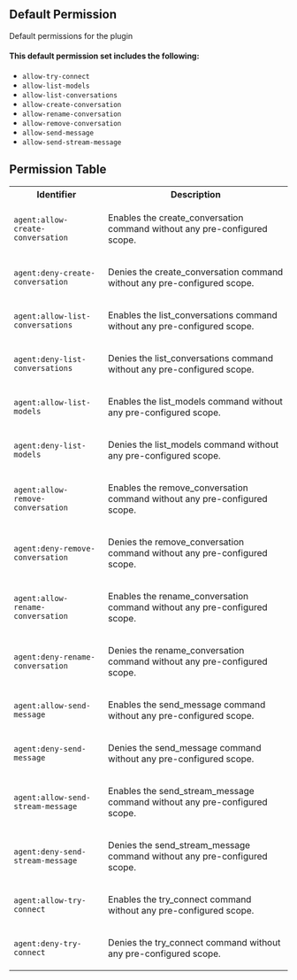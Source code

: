 ## Default Permission

Default permissions for the plugin

#### This default permission set includes the following:

- `allow-try-connect`
- `allow-list-models`
- `allow-list-conversations`
- `allow-create-conversation`
- `allow-rename-conversation`
- `allow-remove-conversation`
- `allow-send-message`
- `allow-send-stream-message`

## Permission Table

<table>
<tr>
<th>Identifier</th>
<th>Description</th>
</tr>


<tr>
<td>

`agent:allow-create-conversation`

</td>
<td>

Enables the create_conversation command without any pre-configured scope.

</td>
</tr>

<tr>
<td>

`agent:deny-create-conversation`

</td>
<td>

Denies the create_conversation command without any pre-configured scope.

</td>
</tr>

<tr>
<td>

`agent:allow-list-conversations`

</td>
<td>

Enables the list_conversations command without any pre-configured scope.

</td>
</tr>

<tr>
<td>

`agent:deny-list-conversations`

</td>
<td>

Denies the list_conversations command without any pre-configured scope.

</td>
</tr>

<tr>
<td>

`agent:allow-list-models`

</td>
<td>

Enables the list_models command without any pre-configured scope.

</td>
</tr>

<tr>
<td>

`agent:deny-list-models`

</td>
<td>

Denies the list_models command without any pre-configured scope.

</td>
</tr>

<tr>
<td>

`agent:allow-remove-conversation`

</td>
<td>

Enables the remove_conversation command without any pre-configured scope.

</td>
</tr>

<tr>
<td>

`agent:deny-remove-conversation`

</td>
<td>

Denies the remove_conversation command without any pre-configured scope.

</td>
</tr>

<tr>
<td>

`agent:allow-rename-conversation`

</td>
<td>

Enables the rename_conversation command without any pre-configured scope.

</td>
</tr>

<tr>
<td>

`agent:deny-rename-conversation`

</td>
<td>

Denies the rename_conversation command without any pre-configured scope.

</td>
</tr>

<tr>
<td>

`agent:allow-send-message`

</td>
<td>

Enables the send_message command without any pre-configured scope.

</td>
</tr>

<tr>
<td>

`agent:deny-send-message`

</td>
<td>

Denies the send_message command without any pre-configured scope.

</td>
</tr>

<tr>
<td>

`agent:allow-send-stream-message`

</td>
<td>

Enables the send_stream_message command without any pre-configured scope.

</td>
</tr>

<tr>
<td>

`agent:deny-send-stream-message`

</td>
<td>

Denies the send_stream_message command without any pre-configured scope.

</td>
</tr>

<tr>
<td>

`agent:allow-try-connect`

</td>
<td>

Enables the try_connect command without any pre-configured scope.

</td>
</tr>

<tr>
<td>

`agent:deny-try-connect`

</td>
<td>

Denies the try_connect command without any pre-configured scope.

</td>
</tr>
</table>
